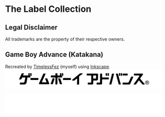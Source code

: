 # The Label Collection
## Legal Disclaimer
All trademarks are the property of their respective owners.

## Game Boy Advance (Katakana)
Recreated by [TimelessFez](https://github.com/TimelessFez/) (myself) using [Inkscape](https://inkscape.org/).
![gba_jp_text](https://github.com/TimelessFez/The-Label-Collection/blob/main/logos/GameBoyAdvance_text_JP_blk.svg)

![gba_jp_text](https://github.com/TimelessFez/The-Label-Collection/blob/main/logos/GameBoyAdvance_text_JP_wht.svg)
